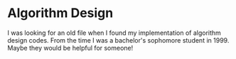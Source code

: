 # Algorithm Design

I was looking for an old file when I found my implementation of algorithm design codes. From the time I was a bachelor's sophomore student in 1999.
Maybe they would be helpful for someone!
